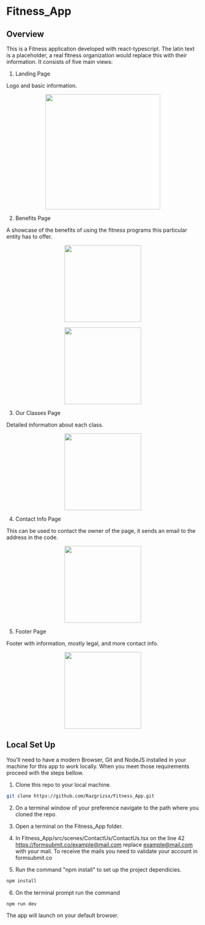 # Fitness_App

## Overview

This is a Fitness application developed with react-typescript. The latin text is a placeholder, a real fitness organization would replace this with their information. It consists of five main views:

1. Landing Page

Logo and basic information.

<p align="center">
  <img height="300" src="https://user-images.githubusercontent.com/104910559/237498179-00ec7b84-840a-424e-b131-0568fb13bc48.PNG" />
</p>

2. Benefits Page

A showcase of the benefits of using the fitness programs this particular entity has to offer.

<p align="center">
  <img height="200" src="https://user-images.githubusercontent.com/104910559/237498188-f7fea1c3-4b08-489c-bbe3-9553b93a937a.PNG" />
</p>

<p align="center">
  <img height="200" src="https://user-images.githubusercontent.com/104910559/237498192-abeb6843-eb3f-4fea-a763-c10aebc0c5b0.PNG" />
</p>

3. Our Classes Page

Detailed information about each class.

<p align="center">
  <img height="200" src="https://user-images.githubusercontent.com/104910559/237498198-3eef8de9-4d7b-476b-8568-0a9b2cb79040.PNG" />
</p>

4. Contact Info Page

This can be used to contact the owner of the page, it sends an email to the address in the code.

<p align="center">
  <img height="200" src="https://user-images.githubusercontent.com/104910559/237498201-f550828c-4b11-49e1-b73c-017fae57b033.PNG" />
</p>

5. Footer Page

Footer with information, mostly legal, and more contact info.

<p align="center">
  <img height="200" src="https://user-images.githubusercontent.com/104910559/237498205-71426b03-b09d-47f2-baa1-650b3e44858d.PNG" />
</p>

## Local Set Up

You'll need to have a modern Browser, Git and NodeJS installed in your machine for this app to work locally. When you meet those requirements proceed with the steps bellow.

1. Clone this repo to your local machine.

```sh
git clone https://github.com/Razgrizsx/Fitness_App.git
```

2. On a terminal window of your preference navigate to the path where you cloned the repo.

3. Open a terminal on the Fitness_App folder.

4. In Fitness_App/src/scenes/ContactUs/ContactUs.tsx on the line 42 https://formsubmit.co/example@mail.com replace example@mail.com with your mail. To receive the mails you need to validate your account in formsubmit.co

5. Run the command "npm install" to set up the project dependicies.

```sh
npm install
```

6. On the terminal prompt run the command

```sh
npm run dev
```

The app will launch on your default browser.
